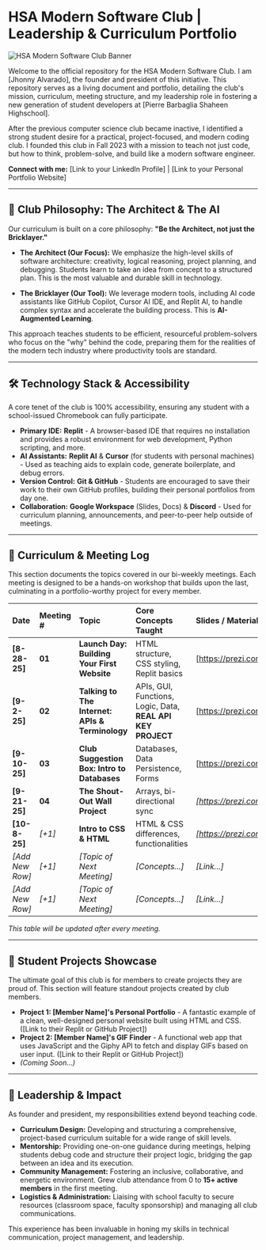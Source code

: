 # HSA Modern Software Club | Leadership & Curriculum Portfolio

![HSA Modern Software Club Banner](https://via.placeholder.com/1280x320/282c34/61dafb.png?text=HSA+Modern+Software+Club)

Welcome to the official repository for the HSA Modern Software Club. I am [Jhonny Alvarado], the founder and president of this initiative. This repository serves as a living document and portfolio, detailing the club's mission, curriculum, meeting structure, and my leadership role in fostering a new generation of student developers at [Pierre Barbaglia Shaheen Highschool].

After the previous computer science club became inactive, I identified a strong student desire for a practical, project-focused, and modern coding club. I founded this club in Fall 2023 with a mission to teach not just code, but how to think, problem-solve, and build like a modern software engineer.

**Connect with me:** [Link to your LinkedIn Profile] | [Link to your Personal Portfolio Website]

---

## 🚀 Club Philosophy: The Architect & The AI

Our curriculum is built on a core philosophy: **"Be the Architect, not just the Bricklayer."**

*   **The Architect (Our Focus):** We emphasize the high-level skills of software architecture: creativity, logical reasoning, project planning, and debugging. Students learn to take an idea from concept to a structured plan. This is the most valuable and durable skill in technology.

*   **The Bricklayer (Our Tool):** We leverage modern tools, including AI code assistants like GitHub Copilot, Cursor AI IDE, and Replit AI, to handle complex syntax and accelerate the building process. This is **AI-Augmented Learning**.

This approach teaches students to be efficient, resourceful problem-solvers who focus on the "why" behind the code, preparing them for the realities of the modern tech industry where productivity tools are standard.

---

## 🛠️ Technology Stack & Accessibility

A core tenet of the club is 100% accessibility, ensuring any student with a school-issued Chromebook can fully participate.

*   **Primary IDE:** **Replit** - A browser-based IDE that requires no installation and provides a robust environment for web development, Python scripting, and more.
*   **AI Assistants:** **Replit AI** & **Cursor** (for students with personal machines) - Used as teaching aids to explain code, generate boilerplate, and debug errors.
*   **Version Control:** **Git & GitHub** - Students are encouraged to save their work to their own GitHub profiles, building their personal portfolios from day one.
*   **Collaboration:** **Google Workspace** (Slides, Docs) & **Discord** - Used for curriculum planning, announcements, and peer-to-peer help outside of meetings.

---

## 📖 Curriculum & Meeting Log

This section documents the topics covered in our bi-weekly meetings. Each meeting is designed to be a hands-on workshop that builds upon the last, culminating in a portfolio-worthy project for every member.

| Date         | Meeting # | Topic                                          | Core Concepts Taught                     | Slides / Materials                              |
| :----------- | :-------- | :--------------------------------------------- | :--------------------------------------- | :---------------------------------------------- |
| **[8-28-25]**   | **01**    | **Launch Day: Building Your First Website**      | HTML structure, CSS styling, Replit basics | [https://prezi.com/view/tXET8BnLRUEK3DwSd1wG/]    |
| **[9-2-25]**   | **02**    | **Talking to The Internet: APIs & Terminology**  | APIs, GUI, Functions, Logic, Data, **REAL API KEY PROJECT**        | [https://prezi.com/view/HqEV5ygK4d8c6pPvBpXD/]    |
| **[9-10-25]**   | **03**    | **Club Suggestion Box: Intro to Databases**      | Databases, Data Persistence, Forms       | [https://prezi.com/p/-cpkrksc6zc-/?present=1)]    |
| **[9-21-25]** | **04**       | **The Shout-Out Wall Project**                     | Arrays, bi-directional sync                          | *[https://prezi.com/p/hnlyho23lpgu/?present=1]*                                     |
| **[10-8-25]** | *[+1]*       | **Intro to CSS & HTML**                     | HTML & CSS differences, functionalities                          | *[https://prezi.com/p/-cpkrksc6zc-/?present=1]*                                     |
| *[Add New Row]* | *[+1]*       | *[Topic of Next Meeting]*                     | *[Concepts...]*                          | *[Link...]*                                     |
| *[Add New Row]* | *[+1]*       | *[Topic of Next Meeting]*                     | *[Concepts...]*                          | *[Link...]*                                     |

*This table will be updated after every meeting.*

---

## 🌟 Student Projects Showcase

The ultimate goal of this club is for members to create projects they are proud of. This section will feature standout projects created by club members.

*   **Project 1: [Member Name]'s Personal Portfolio** - A fantastic example of a clean, well-designed personal website built using HTML and CSS. ([Link to their Replit or GitHub Project])
*   **Project 2: [Member Name]'s GIF Finder** - A functional web app that uses JavaScript and the Giphy API to fetch and display GIFs based on user input. ([Link to their Replit or GitHub Project])
*   *(Coming Soon...)*

---

## 💼 Leadership & Impact

As founder and president, my responsibilities extend beyond teaching code.

*   **Curriculum Design:** Developing and structuring a comprehensive, project-based curriculum suitable for a wide range of skill levels.
*   **Mentorship:** Providing one-on-one guidance during meetings, helping students debug code and structure their project logic, bridging the gap between an idea and its execution.
*   **Community Management:** Fostering an inclusive, collaborative, and energetic environment. Grew club attendance from 0 to **15+ active members** in the first meeting.
*   **Logistics & Administration:** Liaising with school faculty to secure resources (classroom space, faculty sponsorship) and managing all club communications.

This experience has been invaluable in honing my skills in technical communication, project management, and leadership.
